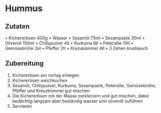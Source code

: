 # Hummus
## Zutaten
• Kichererbsen 400g
• Wasser
• Sesamöl 75ml
• Sesampaste 30ml
• Olivenöl 150ml
• Chillypulver 4tl
• Kurkuma 6tl
• Petersilie 10tl
• Gemüsebrühe 2el
• Pfeffer 2tl
• Krezukümmel 4tl
• 3 Zehen knoblauch

## Zubereitung
1. Kichererbsen am vortag einlegen
2. Kichererbsen weichkochen
3. Sesamöl, Chillypulver, Kurkuma, Sesampaste, Petersilie, Gemüsebrühe, Pfeffer und 
Kreuzkümmel gut mischen
4. Die Kichererbsen mit der Masse zerkleinern und gut mischen, dabei bedächtig langsam aber beständig wasser und olivenöl zuführen
5.  Servieren